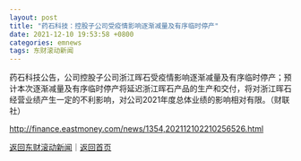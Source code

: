 ```yaml
---
layout: post
title: "药石科技：控股子公司受疫情影响逐渐减量及有序临时停产"
date: 2021-12-10 19:53:58 +0800
categories: emnews
tags: 东财滚动新闻
---
```


药石科技公告，公司控股子公司浙江晖石受疫情影响逐渐减量及有序临时停产；预计本次逐渐减量及有序临时停产将延迟浙江晖石产品的生产和交付，将对浙江晖石经营业绩产生一定的不利影响，对公司2021年度总体业绩的影响相对有限。（财联社）

<http://finance.eastmoney.com/news/1354,202112102210256526.html>

[返回东财滚动新闻](//finews.withounder.com/emnews/)｜[返回首页](//finews.withounder.com/)